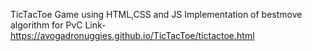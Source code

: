 TicTacToe Game using HTML,CSS and JS
Implementation of bestmove algorithm for PvC
Link-https://avogadronuggies.github.io/TicTacToe/tictactoe.html
